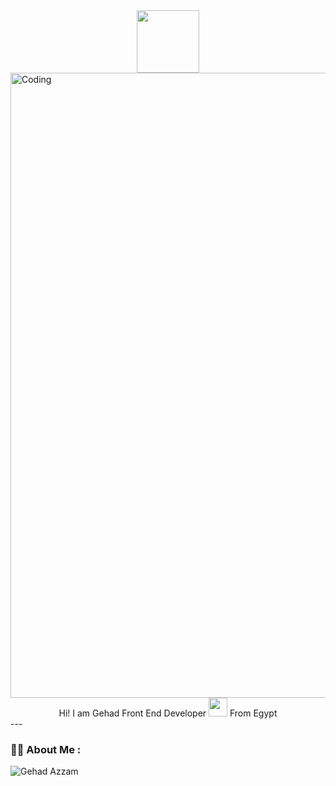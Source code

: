 

<div id="header" align="center">
  <img src="https://media.giphy.com/media/M9gbBd9nbDrOTu1Mqx/giphy.gif" width="100"/>
</div>
<img align="right" alt="Coding" width="1000" src="https://drive.google.com/file/d/1FAn0FXfZ6KxhOZpCV0XYkGTve0KKFoaE/view?usp=sharing">

<div align="center">
 Hi! I am Gehad
Front End Developer <img src="https://media.giphy.com/media/WUlplcMpOCEmTGBtBW/giphy.gif" width="30"> From Egypt
  </div>
---

### :woman_technologist: About Me :

<p><img align="left" src="https://github-readme-stats.vercel.app/api/top-langs?username=Gehadazzam&show_icons=true&locale=en&layout=compact" alt="Gehad Azzam" /></p>
